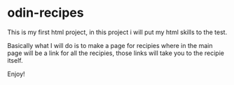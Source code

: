 # odin-recipes

This is my first html project, in this project i will put my html skills to the test.

Basically what I will do is to make a page for recipies where in the main page will be a link for all the recipies, those links will take you to the recipie itself.

Enjoy!